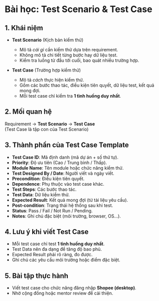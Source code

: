 # Bài học: Test Scenario & Test Case

## 1. Khái niệm
- **Test Scenario** (Kịch bản kiểm thử)  
  - Mô tả *cái gì* cần kiểm thử dựa trên requirement.  
  - Không mô tả chi tiết từng bước hay dữ liệu test.  
  - Kiểm tra luồng từ đầu tới cuối, bao quát nhiều trường hợp.

- **Test Case** (Trường hợp kiểm thử)  
  - Mô tả *cách* thực hiện kiểm thử.  
  - Gồm các bước thao tác, điều kiện tiên quyết, dữ liệu test, kết quả mong đợi.  
  - Mỗi test case chỉ kiểm tra **1 tình huống duy nhất**.

## 2. Mối quan hệ
Requirement → **Test Scenario** → **Test Case**  
(Test Case là tập con của Test Scenario)

## 3. Thành phần của Test Case Template
- **Test Case ID**: Mã định danh (mã dự án + số thứ tự).
- **Priority**: Độ ưu tiên (Cao / Trung bình / Thấp).
- **Module Name**: Tên module hoặc chức năng kiểm thử.
- **Test Designed By / Date**: Người viết và ngày viết.
- **Precondition**: Điều kiện tiên quyết.
- **Dependence**: Phụ thuộc vào test case khác.
- **Test Steps**: Các bước thao tác.
- **Test Data**: Dữ liệu kiểm thử.
- **Expected Result**: Kết quả mong đợi (từ tài liệu yêu cầu).
- **Post-condition**: Trạng thái hệ thống sau khi test.
- **Status**: Pass / Fail / Not Run / Pending.
- **Notes**: Ghi chú đặc biệt (môi trường, browser, OS…).

## 4. Lưu ý khi viết Test Case
- Mỗi test case chỉ test **1 tình huống duy nhất**.
- Test Data nên đa dạng để tăng độ bao phủ.
- Expected Result phải rõ ràng, đo được.
- Ghi chú các yêu cầu môi trường hoặc điểm đặc biệt.

## 5. Bài tập thực hành
- Viết test case cho chức năng đăng nhập **Shopee (desktop)**.
- Nhờ cộng đồng hoặc mentor review để cải thiện.
